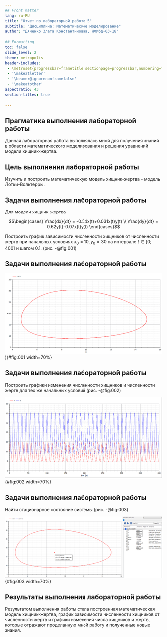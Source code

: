 ```yaml
---
## Front matter
lang: ru-RU
title: "Отчет по лабораторной работе 5"
subtitle: "Дисциплина: Математическое моделирование"
author: "Дяченко Злата Константиновна, НФИбд-03-18"

## Formatting
toc: false
slide_level: 2
theme: metropolis
header-includes:
 - \metroset{progressbar=frametitle,sectionpage=progressbar,numbering=fraction}
 - '\makeatletter'
 - '\beamer@ignorenonframefalse'
 - '\makeatother'
aspectratio: 43
section-titles: true

---
```


## Прагматика выполнения лабораторной работы

 Данная лабораторная работа выполнялась мной для получения знаний в области математического моделирования и решения уравнений модели хищник-жертва.

## Цель выполнения лабораторной работы

Изучить и построить математическую модель хищник-жертва - модель Лотки-Вольтерры.

## Задачи выполнения лабораторной работы

Для модели хищник-жертва

$$\begin{cases}
    \frac{dx}{dt} = -0.54x(t)+0.031x(t)y(t) \\
    \frac{dy}{dt} = 0.62y(t)-0.07x(t)y(t)
  \end{cases}$$

Построить график зависимости численности хищников от численности жертв при начальных условиях $x_0=10, y_0=30$ на интервале $t\in[0;400]$ и шагом 0.1. (рис. -@fig:001)

## Задачи выполнения лабораторной работы

![График зависимости численности хищников от численности жертв](image/z.png) ){#fig:001 width=70%}

## Задачи выполнения лабораторной работы

Построить графики изменения численности хищников и численности жертв для тех же начальных условий (рис. -@fig:002)

![Графики изменения численности хищников и численности жертв](image/g.png){#fig:002 width=70%}

## Задачи выполнения лабораторной работы

Найти стационарное состояние системы (рис. -@fig:003)

![Стационарная точка](image/stat.png){#fig:003 width=70%}


## Результаты выполнения лабораторной работы

Результатом выполнения работы стала построенная математическая модель хищник-жертва, график зависимости численности хищников от численности жертв и графики изменения числа хищников и жертв, которые отражают проделанную мной работу и полученные новые знания.

